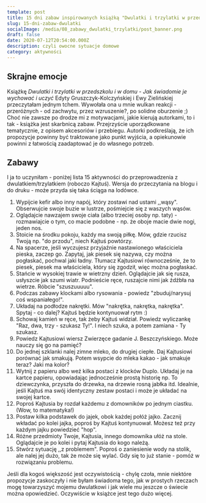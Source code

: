 ```yaml
---
template: post
title: 15 dni zabaw inspirowanych książką "Dwulatki i trzylatki w przedszkolu i w domu"
slug: 15-dni-zabaw-dwulatki
socialImage: /media/08_zabawy_dwulatki_trzylatki/post_banner.png
draft: false
date: 2020-07-12T20:54:00.000Z
description: czyli owocne sytuacje domowe
category: aktywności
---
```


## Skrajne emocje

Książkę *Dwulatki i trzylatki w przedszkolu i w domu - Jak świadomie je wychować i uczyć* Edyty Gruszczyk-Kolczyńskiej i Ewy Zielińskiej przeczytałam jednym tchem. Wywołała ona u mnie wulkan reakcji - przeróżnych - od zachwytu, przez wzruszenie?, po solidne oburzenie ;) 
Choć nie zawsze po drodze mi z motywacjami, jakie kierują autorkami, to i tak - książka jest skarbnicą zabaw. Przejrzyście uporządkowane tematycznie, z opisem akcesoriów i przebiegu. Autorki podkreślają, że ich propozycje powinny być traktowane jako punkt wyjścia, a opiekunowie powinni z łatwością zaadaptować je do własnego potrzeb.

## Zabawy
I ja to uczyniłam - poniżej lista 15 aktywności do przeprowadzenia z dwulatkiem/trzylatkiem (roboczo Kajtuś). Wersja do przeczytania na blogu i do druku - może przyda się taka ściąga na lodówce.
1. Wypijcie kefir albo inny napój, który zostawi nad ustami ,,wąsy". Obserwujcie swoje buzie w lustrze, pośmiejcie się z waszych wąsów.
2. Oglądajcie nawzajem swoje ciała (albo trzeciej osoby np. taty) - rozmawiajcie o tym, co macie podobne - np. że oboje macie dwie nogi, jeden nos.
3. Stoicie na środku pokoju, każdy ma swoją piłkę. Mów, gdzie rzucisz Twoją np. "do przodu", niech Kajtuś powtórzy.
4. Na spacerze, jeśli wyczujesz przyjaźnie nastawionego właściciela pieska, zaczep go. Zapytaj, jak piesek się nazywa, czy można pogłaskać, pochwal jaki ładny. Tłumacz Kajtusiowi równocześnie, że to piesek, piesek ma właściciela, który się zgodził, więc można pogłaskać.
5. Stańcie w wysokiej trawie w wietrzny dzień. Oglądajcie jak się rusza, usłyszcie jak szumi wiatr. Podnieście ręce, ruszajcie nimi jak źdźbła na wietrze. Róbcie "szuszuuuuu".
6. Podczas zabawy klockami albo rysowania - powiedz "zbuduj/narysuj coś wspaniałego!".
7. Układaj na podłodze nakrętki. Mów "nakrętka, nakrętka, nakrętka". Spytaj - co dalej? Kajtuś będzie kontynuował rytm :)
8. Schowaj kamień w ręce, tak żeby Kajtuś widział. Powiedz wyliczankę "Raz, dwa, trzy - szukasz Ty!". I niech szuka, a potem zamiana - Ty szukasz.
9. Powiedz Kajtusiowi wiersz Zwierzęce gadanie J. Beszczyńskiego. Może nauczy się go na pamięć?
10. Do jednej szklanki nalej zimne mleko, do drugiej ciepłe. Daj Kajtusiowi porównać jak smakują. Potem wsypcie do mleka kakao - jak smakuje teraz? Jaki ma kolor?
11. Wytnij z papieru albo weź kilka postaci z klocków Duplo. Układaj je na kartce papieru, opowiadając jednocześnie prostą historię np. To dziewczynka, przyszła do drzewka, na drzewie rosną jabłka itd. Idealnie, jeśli Kajtuś ma swój identyczny zestaw postaci i może je układać na swojej kartce.
12. Poproś Kajtusia by rozdał każdemu z domowników po jednym ciastku. (Wow, to matematyka!)
13. Postaw kilka podstawek do jajek, obok każdej połóż jajko. Zacznij wkładać po kolei jajka, poproś by Kajtuś kontynuował. Możesz też przy każdym jajku powiedzieć "hop".
14. Różne przedmioty Twoje, Kajtusia, innego domownika ułóż na stole. Oglądajcie je po kolei i pytaj Kajtusia do kogo należą.
15. Stwórz sytuację ,,z problemem". Poproś o zaniesienie wody na stolik, ale nalej jej dużo, tak że może się wylać. Gdy się to już stanie - pomóż w rozwiązaniu problemu.

Jeśli dla kogoś większość jest oczywistością - chylę czoła, mnie niektóre propozycje zaskoczyły i nie byłam świadoma tego, jak w prostych rzeczach mogę towarzyszyć mojemu dwulatkowi i jak wiele mu jeszcze o świecie można opowiedzieć. Oczywiście w książce jest tego dużo więcej.